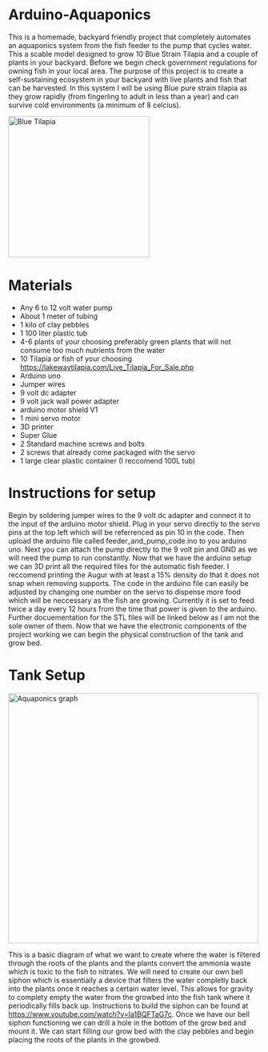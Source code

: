 # Arduino-Aquaponics
This is a homemade, backyard friendly project that completely automates an aquaponics system from the fish feeder to the pump that cycles water. This a scable model designed to grow 10 Blue Strain Tilapia and a couple of plants in your backyard. Before we begin check government regulations for owning fish in your local area. The purpose of this project is to create a self-sustaining ecosystem in your backyard with live plants and fish that can be harvested. In this system I will be using Blue pure strain tilapia as they grow rapidly (from fingerling to adult in less than a year) and can survive cold environments (a minimum of 8 celcius). 


<img width="282" alt="Blue Tilapia" src="https://user-images.githubusercontent.com/81518926/134826893-5649e56d-c411-4fbd-8405-54030dd40dd5.png">

# Materials
* Any 6 to 12 volt water pump
* About 1 meter of tubing
* 1 kilo of clay pebbles
* 1 100 liter plastic tub
* 4-6 plants of your choosing preferably green plants that will not consume too much nutrients from the water
* 10 Tilapia or fish of your choosing https://lakewaytilapia.com/Live_Tilapia_For_Sale.php 
* Arduino uno
* Jumper wires
* 9 volt dc adapter
* 9 volt jack wall power adapter
* arduino motor shield V1
* 1 mini servo motor
* 3D printer
* Super Glue
* 2 Standard machine screws and bolts
* 2 screws that already come packaged with the servo
* 1 large clear plastic container (I reccomend 100L tub)

# Instructions for setup
Begin by soldering jumper wires to the 9 volt dc adapter and connect it to the input of the arduino motor shield. Plug in your servo directly to the servo pins at the top left which will be referrenced as pin 10 in the code. Then upload the arduino file called feeder_and_pump_code.ino to you arduino uno. Next you can attach the pump directly to the 9 volt pin and GND as we will need the pump to run constantly. Now that we have the arduino setup we can 3D print all the required files for the automatic fish feeder. I reccomend printing the Augur with at least a 15% density do that it does not snap when removing supports. The code in the arduino file can easily be adjusted by changing one number on the servo to dispense more food which will be neccessary as the fish are growing. Currently it is set to feed twice a day every 12 hours from the time that power is given to the arduino. Further docuementation for the STL files will be linked below as I am not the sole owner of them. Now that we have the electronic components of the project working we can begin the physical construction of the tank and grow bed.

# Tank Setup
<img width="500" alt="Aquaponics graph" src="https://user-images.githubusercontent.com/81518926/134841350-da74a37e-68fc-4b62-8f13-e5f797e2802d.png">

This is a basic diagram of what we want to create where the water is filtered through the roots of the plants and the plants convert the ammonia waste which is toxic to the fish to nitrates. We will need to create our own bell siphon which is essentially a device that filters the water completly back into the plants once it reaches a certain water level. This allows for gravity to complety empty the water from the growbed into the fish tank where it periodically fills back up. Instructions to build the siphon can be found at https://www.youtube.com/watch?v=Ia1BQFTaG7c. Once we have our bell siphon functioning we can drill a hole in the bottom of the grow bed and mount it. We can start filling our grow bed with the clay pebbles and begin placing the roots of the plants in the growbed. 
